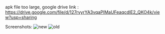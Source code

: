 apk file too large, google drive link : https://drive.google.com/file/d/127rvyrYA3vqaPIMaUFeaqcdlE2_QKO4k/view?usp=sharing

Screenshots:
![new](https://user-images.githubusercontent.com/97402494/152089289-29700c2b-ce1e-44a3-9375-4c1037749fff.jpg)
![old](https://user-images.githubusercontent.com/97402494/152089339-1fabd666-075a-45a1-b1e6-49fa9d2debf2.jpg)
